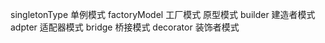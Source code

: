 singletonType 单例模式
factoryModel  工厂模式
              原型模式
builder       建造者模式
adpter        适配器模式
bridge        桥接模式
decorator     装饰者模式
